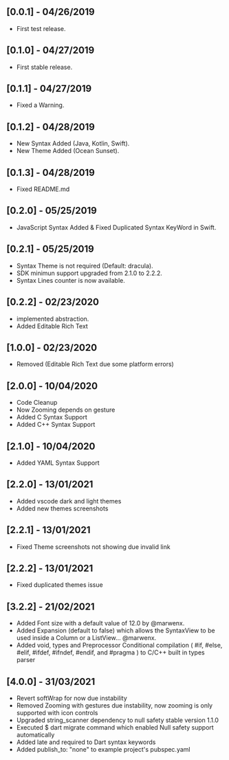 ## [0.0.1] - 04/26/2019

* First test release.

## [0.1.0] - 04/27/2019

* First stable release.

## [0.1.1] - 04/27/2019

* Fixed a Warning.

## [0.1.2] - 04/28/2019

* New Syntax Added (Java, Kotlin, Swift).
* New Theme Added (Ocean Sunset).

## [0.1.3] - 04/28/2019

* Fixed README.md


## [0.2.0] - 05/25/2019

* JavaScript Syntax Added & Fixed Duplicated Syntax KeyWord in Swift.

## [0.2.1] - 05/25/2019

* Syntax Theme is not required (Default: dracula).
* SDK minimun support upgraded from 2.1.0 to 2.2.2.
* Syntax Lines counter is now available. 

## [0.2.2] - 02/23/2020

* implemented abstraction.
* Added Editable Rich Text

## [1.0.0] - 02/23/2020

* Removed (Editable Rich Text due some platform errors)

## [2.0.0] - 10/04/2020

* Code Cleanup
* Now Zooming depends on gesture
* Added C Syntax Support
* Added C++ Syntax Support

## [2.1.0] - 10/04/2020

* Added YAML Syntax Support


## [2.2.0] - 13/01/2021

* Added vscode dark and light themes
* Added new themes screenshots

## [2.2.1] - 13/01/2021

* Fixed Theme screenshots not showing due invalid link

## [2.2.2] - 13/01/2021

* Fixed duplicated themes issue

## [3.2.2] - 21/02/2021

* Added Font size with a default value of 12.0 by @marwenx.
* Added Expansion (default to false) which allows the SyntaxView to be used inside a Column or a ListView... @marwenx.
* Added void, <cstdint> types and Preprocessor Conditional compilation ( #if, #else, #elif, #ifdef, #ifndef, #endif, and #pragma ) to C/C++ built in types parser

## [4.0.0] - 31/03/2021
* Revert softWrap for now due instability
* Removed Zooming with gestures due instability, now zooming is only supported with icon controls
* Upgraded string_scanner dependency to null safety stable version 1.1.0
* Executed $ dart migrate command which enabled Null safety support automatically
* Added late and required to Dart syntax keywords
* Added publish_to: "none" to example project's pubspec.yaml